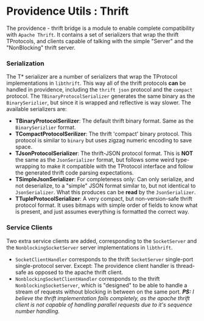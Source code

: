 Providence Utils : Thrift
=========================

The providence - thrift bridge is a module to enable complete compatibility
with `Apache Thrift`. It contains a set of serializers that wrap the thrift
TProtocols, and clients capable of talking with the simple "Server" and the
"NonBlocking" thrift server.

### Serialization

The T* serializer are a number of serializers that wrap the TProtocol
implementations in `libthrift`. This way all of the thrift protocols
**can** be handled in providence, including the `thrift json` protocol
and the `compact` protocol. The `TBinaryProtocolSerializer` generates
the same binary as the `BinarySerizlier`, but since it is wrapped and
reflective is way slower. The available serializers are:

* **TBinaryProtocolSerilizer**: The default thrift binary format. Same
  as the `BinarySerizlier` format.
* **TCompactProtocolSerilizer**: The thrift 'compact' binary protocol.
  This protocol is similar to `binary` but uses zigzag numeric encoding
  to save space.
* **TJsonProtocolSerializer**: The thrift-JSON protocol format. This is
  **NOT** the same as the `JsonSerializer` format, but follows some weird
  type-wrapping to make it compatible with the TProtocol interface and
  follow the generated thrift code parsing expectations.
* **TSimpleJsonSerializer**: For completeness only: Can only serialize,
  and not deserialize, to a "simple" JSON format similar to, but not
  identical to `JsonSerializer`. What this produces can be **read** by the
  `JsonSerializer`.
* **TTupleProtocolSerializer**: A very compact, but non-version-safe
  thrift protocol format. It uses bitmaps with simple order of fields to
  know what is present, and just assumes everything is formatted the
  correct way.

### Service Clients

Two extra service clients are added, corresponding to the `SocketServer`
and the `NonblockingSocketServer` server implementations in `libthrift`.

- `SocketClientHandler` corresponds to the thrift `SocketServer`
  single-port single-protocol server. Except: The providence client handler
  is thread-safe as opposed to the apache thrift client.
- `NonblockingSocketClientHandler` corresponds to the thrift
  `NonblockingSocketServer`, which is "designed" to be able to handle a stream
  of requests without blocking in between on the same port. _**PS:** I believe
  the thrift implementation fails completely, as the apache thrift client is
  not capable of handling parallel requests due to it's sequence number
  handling._
